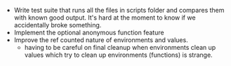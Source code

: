 - Write test suite that runs all the files in scripts folder and compares them
with known good output. It's hard at the moment to know if we accidentally broke
something.
- Implement the optional anonymous function feature
- Improve the ref counted nature of environments and values.
    - having to be careful on final cleanup when environments clean up values
      which try to clean up environments (functions) is strange. 